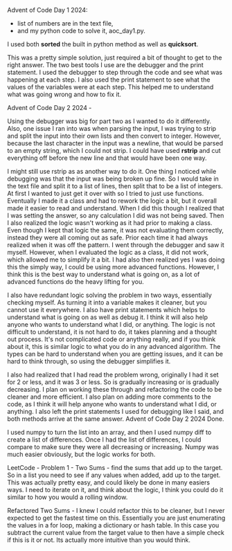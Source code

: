 Advent of Code Day 1 2024: 
*   list of numbers are in the text file, 
*   and my python code to solve it, aoc_day1.py.


I used both **sorted** the built in python method as well as **quicksort**.

This was a pretty simple solution, just required a bit of thought to get to the right answer.
The two best tools I use are the debugger and the print statement. I used the debugger to step through the code and see what was happening at each step. I also used the print statement to see what the values of the variables were at each step. This helped me to understand what was going wrong and how to fix it.

Advent of Code Day 2 2024 - 

Using the debugger was big for part two as I wanted to do it differently.  Also, one issue I ran into was when parsing the input, I was trying to strip and split the input into their own lists and then convert to integer.  However, because the last character in the input was a newline, that would be parsed to an empty string, which I could not strip.  I could have used **rstrip** and cut everything off before the new line and that would have been one way.


I might still use rstrip as as another way to do it.  One thing I noticed while debugging was that the input was being broken up fine.  So I would take in the text file and split it to a list of lines, then split that to be a list of integers.  At first I wanted to just get it over with so I tried to just use functions.  Eventually I made it a class and had to rework the logic a bit, but it overall made it easier to read and understand.  When I did this though I realized that I was setting the answer, so any calculation I did was not being saved.  Then I also realized the logic wasn't working as it had prior to making a class.  Even though I kept that logic the same, it was not evaluating them correctly, instead they were all coming out as safe.  Prior each time it had always realized when it was off the pattern.  I went through the debugger and saw it myself.  However, when I evaluated the logic as a class, it did not work, which allowed me to simplify it a bit.  I had also then realized yes I was doing this the simply way, I could be using more advanced functions.  However, I think this is the best way to understand what is going on, as a lot of advanced functions do the heavy lifting for you.

I also have redundant logic solving the problem in two ways, essentially checking myself.  As turning it into a variable makes it cleaner, but you cannot use it everywhere.  I also have print statements which helps to understand what is going on as well as debug it.  I think it will also help anyone who wants to understand what I did, or anything.  The logic is not difficult to understand, it is not hard to do, it takes planning and a thought out process.  It's not complicated code or anything really, and if you think about it, this is similar logic to what you do in any advanced algorithm.  The types can be hard to understand when you are getting issues, and it can be hard to think through, so using the debugger simplifies it.

I also had realized that I had read the problem wrong, originally I had it set for 2 or less, and it was 3 or less.  So is gradually increasing or is gradually decreasing.  I plan on working these through and refactoring the code to be cleaner and more efficient.  I also plan on adding more comments to the code, as I think it will help anyone who wants to understand what I did, or anything.  I also left the print statements I used for debugging like I said, and both methods arrive at the same answer.  Advent of Code Day 2 2024 Done.

I used numpy to turn the list into an array, and then I used numpy diff to create a
list of differences.  Once I had the list of differences, I could compare to make sure
they were all decreasing or increasing.  Numpy was much easier obviously, but the logic works for both.

LeetCode - Problem 1 - Two Sums - find the sums that add up to the target.  So in a list you need to see if any values when added, add up to the target.  This was actually pretty easy, and could likely be done in many easiers ways.  I need to iterate on it, and think about the logic, I think you could do it similar to how you would a rolling window.  

Refactored Two Sums - I knew I could refactor this to be cleaner, but I never expected to get the fastest time on this.  Essentially you are just enumerating the values in a for loop, making a dictionary or hash table.  In this case you subtract the current value from the target value to then have a simple check if this is it or not.  Its actually more intuitive than you would think.